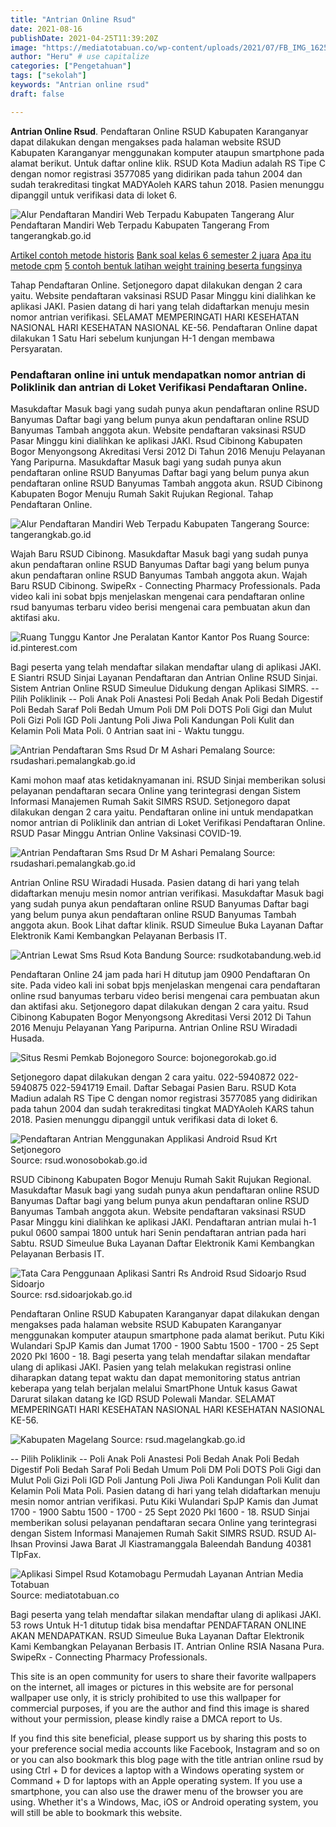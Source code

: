 ```yaml
---
title: "Antrian Online Rsud"
date: 2021-08-16
publishDate: 2021-04-25T11:39:20Z
image: "https://mediatotabuan.co/wp-content/uploads/2021/07/FB_IMG_1625211008891.jpg"
author: "Heru" # use capitalize
categories: ["Pengetahuan"]
tags: ["sekolah"]
keywords: "Antrian online rsud"
draft: false

---
```

<script type='text/javascript' src='//pl15944992.alternativecpmgate.com/6c/6f/d6/6c6fd630211742b4db132bd23b46b946.js'></script>
<script type='text/javascript' src='//pl15944975.alternativecpmgate.com/86/71/9a/86719ae0c65e9b2f7eb2905a08638c06.js'></script>
**Antrian Online Rsud**. Pendaftaran Online RSUD Kabupaten Karanganyar dapat dilakukan dengan mengakses pada halaman website RSUD Kabupaten Karanganyar menggunakan komputer ataupun smartphone pada alamat berikut. Untuk daftar online klik. RSUD Kota Madiun adalah RS Tipe C dengan nomor registrasi 3577085 yang didirikan pada tahun 2004 dan sudah terakreditasi tingkat MADYAoleh KARS tahun 2018. Pasien menunggu dipanggil untuk verifikasi data di loket 6.

![Alur Pendaftaran Mandiri Web Terpadu Kabupaten Tangerang](https://tangerangkab.go.id/images/1577680561_871x497.png "Alur Pendaftaran Mandiri Web Terpadu Kabupaten Tangerang")
Alur Pendaftaran Mandiri Web Terpadu Kabupaten Tangerang From tangerangkab.go.id

[Artikel contoh metode historis](/artikel-contoh-metode-historis/)
[Bank soal kelas 6 semester 2 juara](/bank-soal-kelas-6-semester-2-juara/)
[Apa itu metode cpm](/apa-itu-metode-cpm/)
[5 contoh bentuk latihan weight training beserta fungsinya](/5-contoh-bentuk-latihan-weight-training-beserta-fungsinya/)

Tahap Pendaftaran Online. Setjonegoro dapat dilakukan dengan 2 cara yaitu. Website pendaftaran vaksinasi RSUD Pasar Minggu kini dialihkan ke aplikasi JAKI. Pasien datang di hari yang telah didaftarkan menuju mesin nomor antrian verifikasi. SELAMAT MEMPERINGATI HARI KESEHATAN NASIONAL HARI KESEHATAN NASIONAL KE-56. Pendaftaran Online dapat dilakukan 1 Satu Hari sebelum kunjungan H-1 dengan membawa Persyaratan.

### Pendaftaran online ini untuk mendapatkan nomor antrian di Poliklinik dan antrian di Loket Verifikasi Pendaftaran Online.

Masukdaftar Masuk bagi yang sudah punya akun pendaftaran online RSUD Banyumas Daftar bagi yang belum punya akun pendaftaran online RSUD Banyumas Tambah anggota akun. Website pendaftaran vaksinasi RSUD Pasar Minggu kini dialihkan ke aplikasi JAKI. Rsud Cibinong Kabupaten Bogor Menyongsong Akreditasi Versi 2012 Di Tahun 2016 Menuju Pelayanan Yang Paripurna. Masukdaftar Masuk bagi yang sudah punya akun pendaftaran online RSUD Banyumas Daftar bagi yang belum punya akun pendaftaran online RSUD Banyumas Tambah anggota akun. RSUD Cibinong Kabupaten Bogor Menuju Rumah Sakit Rujukan Regional. Tahap Pendaftaran Online.


![Alur Pendaftaran Mandiri Web Terpadu Kabupaten Tangerang](https://tangerangkab.go.id/images/1577680561_871x497.png "Alur Pendaftaran Mandiri Web Terpadu Kabupaten Tangerang")
Source: tangerangkab.go.id

Wajah Baru RSUD Cibinong. Masukdaftar Masuk bagi yang sudah punya akun pendaftaran online RSUD Banyumas Daftar bagi yang belum punya akun pendaftaran online RSUD Banyumas Tambah anggota akun. Wajah Baru RSUD Cibinong. SwipeRx - Connecting Pharmacy Professionals. Pada video kali ini sobat bpjs menjelaskan mengenai cara pendaftaran online rsud banyumas terbaru video berisi mengenai cara pembuatan akun dan aktifasi aku.

![Ruang Tunggu Kantor Jne Peralatan Kantor Kantor Pos Ruang](https://i.pinimg.com/originals/59/50/c6/5950c6a9047b850114a411ad2c589d90.jpg "Ruang Tunggu Kantor Jne Peralatan Kantor Kantor Pos Ruang")
Source: id.pinterest.com

Bagi peserta yang telah mendaftar silakan mendaftar ulang di aplikasi JAKI. E Siantri RSUD Sinjai Layanan Pendaftaran dan Antrian Online RSUD Sinjai. Sistem Antrian Online RSUD Simeulue Didukung dengan Aplikasi SIMRS. -- Pilih Poliklinik -- Poli Anak Poli Anastesi Poli Bedah Anak Poli Bedah Digestif Poli Bedah Saraf Poli Bedah Umum Poli DM Poli DOTS Poli Gigi dan Mulut Poli Gizi Poli IGD Poli Jantung Poli Jiwa Poli Kandungan Poli Kulit dan Kelamin Poli Mata Poli. 0 Antrian saat ini - Waktu tunggu.

![Antrian Pendaftaran Sms Rsud Dr M Ashari Pemalang](https://rsudashari.pemalangkab.go.id/img/upload/SMS%20Online%201.jpg "Antrian Pendaftaran Sms Rsud Dr M Ashari Pemalang")
Source: rsudashari.pemalangkab.go.id

Kami mohon maaf atas ketidaknyamanan ini. RSUD Sinjai memberikan solusi pelayanan pendaftaran secara Online yang terintegrasi dengan Sistem Informasi Manajemen Rumah Sakit SIMRS RSUD. Setjonegoro dapat dilakukan dengan 2 cara yaitu. Pendaftaran online ini untuk mendapatkan nomor antrian di Poliklinik dan antrian di Loket Verifikasi Pendaftaran Online. RSUD Pasar Minggu Antrian Online Vaksinasi COVID-19.

![Antrian Pendaftaran Sms Rsud Dr M Ashari Pemalang](https://rsudashari.pemalangkab.go.id/img/upload/SMS%20Online%202.jpg "Antrian Pendaftaran Sms Rsud Dr M Ashari Pemalang")
Source: rsudashari.pemalangkab.go.id

Antrian Online RSU Wiradadi Husada. Pasien datang di hari yang telah didaftarkan menuju mesin nomor antrian verifikasi. Masukdaftar Masuk bagi yang sudah punya akun pendaftaran online RSUD Banyumas Daftar bagi yang belum punya akun pendaftaran online RSUD Banyumas Tambah anggota akun. Book Lihat daftar klinik. RSUD Simeulue Buka Layanan Daftar Elektronik Kami Kembangkan Pelayanan Berbasis IT.

![Antrian Lewat Sms Rsud Kota Bandung](http://rsudkotabandung.web.id/wp-content/uploads/2014/10/Antrian.jpg "Antrian Lewat Sms Rsud Kota Bandung")
Source: rsudkotabandung.web.id

Pendaftaran Online 24 jam pada hari H ditutup jam 0900 Pendaftaran On site. Pada video kali ini sobat bpjs menjelaskan mengenai cara pendaftaran online rsud banyumas terbaru video berisi mengenai cara pembuatan akun dan aktifasi aku. Setjonegoro dapat dilakukan dengan 2 cara yaitu. Rsud Cibinong Kabupaten Bogor Menyongsong Akreditasi Versi 2012 Di Tahun 2016 Menuju Pelayanan Yang Paripurna. Antrian Online RSU Wiradadi Husada.

![Situs Resmi Pemkab Bojonegoro](https://bojonegorokab.go.id/storage/uploads/artikel/nshsLdUgd52FD0Mt.jpeg "Situs Resmi Pemkab Bojonegoro")
Source: bojonegorokab.go.id

Setjonegoro dapat dilakukan dengan 2 cara yaitu. 022-5940872 022-5940875 022-5941719 Email. Daftar Sebagai Pasien Baru. RSUD Kota Madiun adalah RS Tipe C dengan nomor registrasi 3577085 yang didirikan pada tahun 2004 dan sudah terakreditasi tingkat MADYAoleh KARS tahun 2018. Pasien menunggu dipanggil untuk verifikasi data di loket 6.

![Pendaftaran Antrian Menggunakan Applikasi Android Rsud Krt Setjonegoro](https://rsud.wonosobokab.go.id/wp-content/uploads/2019/09/pendaftaran-antrian-android.jpg "Pendaftaran Antrian Menggunakan Applikasi Android Rsud Krt Setjonegoro")
Source: rsud.wonosobokab.go.id

RSUD Cibinong Kabupaten Bogor Menuju Rumah Sakit Rujukan Regional. Masukdaftar Masuk bagi yang sudah punya akun pendaftaran online RSUD Banyumas Daftar bagi yang belum punya akun pendaftaran online RSUD Banyumas Tambah anggota akun. Website pendaftaran vaksinasi RSUD Pasar Minggu kini dialihkan ke aplikasi JAKI. Pendaftaran antrian mulai h-1 pukul 0600 sampai 1800 untuk hari Senin pendaftaran antrian pada hari Sabtu. RSUD Simeulue Buka Layanan Daftar Elektronik Kami Kembangkan Pelayanan Berbasis IT.

![Tata Cara Penggunaan Aplikasi Santri Rs Android Rsud Sidoarjo Rsud Sidoarjo](http://www.rsd.sidoarjokab.go.id/assets/content/filemanager/source/POSTING%20BERITA/Screenshot_20190318-100429.png "Tata Cara Penggunaan Aplikasi Santri Rs Android Rsud Sidoarjo Rsud Sidoarjo")
Source: rsd.sidoarjokab.go.id

Pendaftaran Online RSUD Kabupaten Karanganyar dapat dilakukan dengan mengakses pada halaman website RSUD Kabupaten Karanganyar menggunakan komputer ataupun smartphone pada alamat berikut. Putu Kiki Wulandari SpJP Kamis dan Jumat 1700 - 1900 Sabtu 1500 - 1700 - 25 Sept 2020 Pkl 1600 - 18. Bagi peserta yang telah mendaftar silakan mendaftar ulang di aplikasi JAKI. Pasien yang telah melakukan registrasi online diharapkan datang tepat waktu dan dapat memonitoring status antrian keberapa yang telah berjalan melalui SmartPhone Untuk kasus Gawat Darurat silakan datang ke IGD RSUD Polewali Mandar. SELAMAT MEMPERINGATI HARI KESEHATAN NASIONAL HARI KESEHATAN NASIONAL KE-56.

![Kabupaten Magelang](http://rsud.magelangkab.go.id/images/d0e8fffd673acf82a1a169865b888bdc.jpg "Kabupaten Magelang")
Source: rsud.magelangkab.go.id

-- Pilih Poliklinik -- Poli Anak Poli Anastesi Poli Bedah Anak Poli Bedah Digestif Poli Bedah Saraf Poli Bedah Umum Poli DM Poli DOTS Poli Gigi dan Mulut Poli Gizi Poli IGD Poli Jantung Poli Jiwa Poli Kandungan Poli Kulit dan Kelamin Poli Mata Poli. Pasien datang di hari yang telah didaftarkan menuju mesin nomor antrian verifikasi. Putu Kiki Wulandari SpJP Kamis dan Jumat 1700 - 1900 Sabtu 1500 - 1700 - 25 Sept 2020 Pkl 1600 - 18. RSUD Sinjai memberikan solusi pelayanan pendaftaran secara Online yang terintegrasi dengan Sistem Informasi Manajemen Rumah Sakit SIMRS RSUD. RSUD Al-Ihsan Provinsi Jawa Barat Jl Kiastramanggala Baleendah Bandung 40381 TlpFax.

![Aplikasi Simpel Rsud Kotamobagu Permudah Layanan Antrian Media Totabuan](https://mediatotabuan.co/wp-content/uploads/2021/07/FB_IMG_1625211008891.jpg "Aplikasi Simpel Rsud Kotamobagu Permudah Layanan Antrian Media Totabuan")
Source: mediatotabuan.co

Bagi peserta yang telah mendaftar silakan mendaftar ulang di aplikasi JAKI. 53 rows Untuk H-1 ditutup tidak bisa mendaftar PENDAFTARAN ONLINE AKAN MENDAPATKAN. RSUD Simeulue Buka Layanan Daftar Elektronik Kami Kembangkan Pelayanan Berbasis IT. Antrian Online RSIA Nasana Pura. SwipeRx - Connecting Pharmacy Professionals.

This site is an open community for users to share their favorite wallpapers on the internet, all images or pictures in this website are for personal wallpaper use only, it is stricly prohibited to use this wallpaper for commercial purposes, if you are the author and find this image is shared without your permission, please kindly raise a DMCA report to Us.

If you find this site beneficial, please support us by sharing this posts to your preference social media accounts like Facebook, Instagram and so on or you can also bookmark this blog page with the title antrian online rsud by using Ctrl + D for devices a laptop with a Windows operating system or Command + D for laptops with an Apple operating system. If you use a smartphone, you can also use the drawer menu of the browser you are using. Whether it's a Windows, Mac, iOS or Android operating system, you will still be able to bookmark this website.
